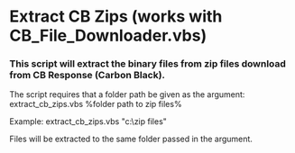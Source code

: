 # Extract CB Zips (works with CB_File_Downloader.vbs)
### This script will extract the binary files from zip files download from CB Response (Carbon Black).

The script requires that a folder path be given as the argument:
extract_cb_zips.vbs %folder path to zip files%

Example:
extract_cb_zips.vbs "c:\zip files"

Files will be extracted to the same folder passed in the argument.
